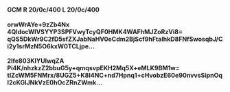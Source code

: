 #### GCM R 20/0c/400 L 20/0c/400
**orwWrAYe+9zZb4Nx**<br/>**4QldocWlVSYYP3SPFVwyTcyQF0HMK4WAFhMJZoRzVi8=**<br/>**qQS5DkWr9C2fD5sfZXJabNaHV0eCdm2BjScf9hFtaIhkD8FNfSwosqbJ/Ci2y1srMzN5O6kxW0TCLjpe...**<br/><br/>
**2Ife803KlYUlwqZA**<br/>**Pi4K/nhzkzZ2bbuG5y+qmqsvpEKH2Mq5X+eMLK9BM1w=**<br/>**tIZcWM5FNMrx/8UGZ5+K8I4NC+nd7Hpnq1+cHvobzE60e90nvvsSipnOqI2cKGlJNkVzE0hOcZRnZWmk...**